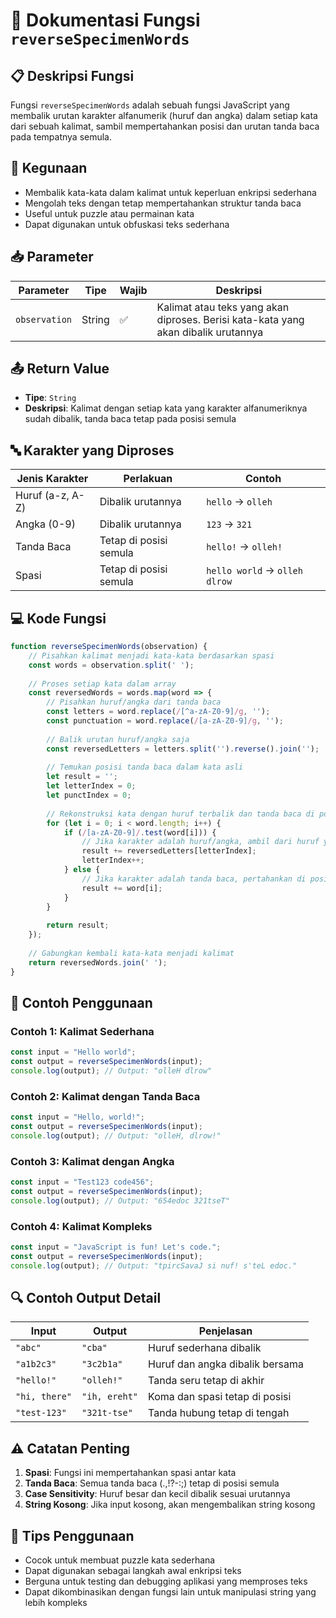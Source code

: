 # 🔄 Dokumentasi Fungsi `reverseSpecimenWords`

## 📋 Deskripsi Fungsi

Fungsi `reverseSpecimenWords` adalah sebuah fungsi JavaScript yang membalik urutan karakter alfanumerik (huruf dan angka) dalam setiap kata dari sebuah kalimat, sambil mempertahankan posisi dan urutan tanda baca pada tempatnya semula.

## 🎯 Kegunaan

- Membalik kata-kata dalam kalimat untuk keperluan enkripsi sederhana
- Mengolah teks dengan tetap mempertahankan struktur tanda baca
- Useful untuk puzzle atau permainan kata
- Dapat digunakan untuk obfuskasi teks sederhana

## 📥 Parameter

| Parameter | Tipe | Wajib | Deskripsi |
|-----------|------|-------|-----------|
| `observation` | String | ✅ | Kalimat atau teks yang akan diproses. Berisi kata-kata yang akan dibalik urutannya |

## 📤 Return Value

- **Tipe**: `String`
- **Deskripsi**: Kalimat dengan setiap kata yang karakter alfanumeriknya sudah dibalik, tanda baca tetap pada posisi semula

## 🔤 Karakter yang Diproses

| Jenis Karakter | Perlakuan | Contoh |
|----------------|-----------|--------|
| Huruf (a-z, A-Z) | Dibalik urutannya | `hello` → `olleh` |
| Angka (0-9) | Dibalik urutannya | `123` → `321` |
| Tanda Baca | Tetap di posisi semula | `hello!` → `olleh!` |
| Spasi | Tetap di posisi semula | `hello world` → `olleh dlrow` |

## 💻 Kode Fungsi

```javascript
function reverseSpecimenWords(observation) {
    // Pisahkan kalimat menjadi kata-kata berdasarkan spasi
    const words = observation.split(' ');
    
    // Proses setiap kata dalam array
    const reversedWords = words.map(word => {
        // Pisahkan huruf/angka dari tanda baca
        const letters = word.replace(/[^a-zA-Z0-9]/g, '');
        const punctuation = word.replace(/[a-zA-Z0-9]/g, '');
        
        // Balik urutan huruf/angka saja
        const reversedLetters = letters.split('').reverse().join('');
        
        // Temukan posisi tanda baca dalam kata asli
        let result = '';
        let letterIndex = 0;
        let punctIndex = 0;
        
        // Rekonstruksi kata dengan huruf terbalik dan tanda baca di posisi asli
        for (let i = 0; i < word.length; i++) {
            if (/[a-zA-Z0-9]/.test(word[i])) {
                // Jika karakter adalah huruf/angka, ambil dari huruf yang sudah dibalik
                result += reversedLetters[letterIndex];
                letterIndex++;
            } else {
                // Jika karakter adalah tanda baca, pertahankan di posisi asli
                result += word[i];
            }
        }
        
        return result;
    });
    
    // Gabungkan kembali kata-kata menjadi kalimat
    return reversedWords.join(' ');
}
```

## 🧪 Contoh Penggunaan

### Contoh 1: Kalimat Sederhana
```javascript
const input = "Hello world";
const output = reverseSpecimenWords(input);
console.log(output); // Output: "olleH dlrow"
```

### Contoh 2: Kalimat dengan Tanda Baca
```javascript
const input = "Hello, world!";
const output = reverseSpecimenWords(input);
console.log(output); // Output: "olleH, dlrow!"
```

### Contoh 3: Kalimat dengan Angka
```javascript
const input = "Test123 code456";
const output = reverseSpecimenWords(input);
console.log(output); // Output: "654edoc 321tseT"
```

### Contoh 4: Kalimat Kompleks
```javascript
const input = "JavaScript is fun! Let's code.";
const output = reverseSpecimenWords(input);
console.log(output); // Output: "tpircSavaJ si nuf! s'teL edoc."
```

## 🔍 Contoh Output Detail

| Input | Output | Penjelasan |
|-------|--------|------------|
| `"abc"` | `"cba"` | Huruf sederhana dibalik |
| `"a1b2c3"` | `"3c2b1a"` | Huruf dan angka dibalik bersama |
| `"hello!"` | `"olleh!"` | Tanda seru tetap di akhir |
| `"hi, there"` | `"ih, ereht"` | Koma dan spasi tetap di posisi |
| `"test-123"` | `"321t-tse"` | Tanda hubung tetap di tengah |

## ⚠️ Catatan Penting

1. **Spasi**: Fungsi ini mempertahankan spasi antar kata
2. **Tanda Baca**: Semua tanda baca (.,!?-:;) tetap di posisi semula
3. **Case Sensitivity**: Huruf besar dan kecil dibalik sesuai urutannya
4. **String Kosong**: Jika input kosong, akan mengembalikan string kosong

## 🚀 Tips Penggunaan

- Cocok untuk membuat puzzle kata sederhana
- Dapat digunakan sebagai langkah awal enkripsi teks
- Berguna untuk testing dan debugging aplikasi yang memproses teks
- Dapat dikombinasikan dengan fungsi lain untuk manipulasi string yang lebih kompleks

